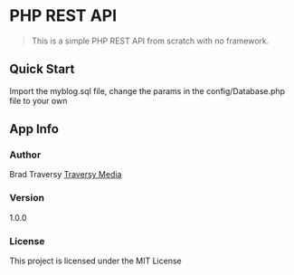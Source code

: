 # PHP REST API

> This is a simple PHP REST API from scratch with no framework.

## Quick Start

Import the myblog.sql file, change the params in the config/Database.php file to your own

## App Info

### Author

Brad Traversy
[Traversy Media](http://www.czprogramy.cba.pl)

### Version

1.0.0

### License

This project is licensed under the MIT License
